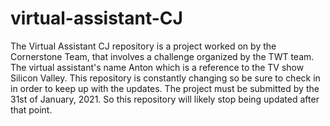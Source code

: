 # virtual-assistant-CJ

The Virtual Assistant CJ repository is a project worked on by the Cornerstone Team, that involves a challenge organized by the TWT team. The virtual assistant's name Anton which is a reference to the TV show Silicon Valley. This repository is constantly changing so be sure to check in in order to keep up with the updates. The project must be submitted by the 31st of January, 2021. So this repository will likely stop being updated after that point.

